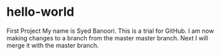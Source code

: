 # hello-world
First Project
My name is Syed Banoori. This is a trial for GitHub. I am now making changes to a branch from the master master branch. Next I will merge it with the master branch. 
